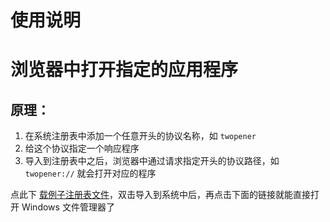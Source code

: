 # 使用说明

# 浏览器中打开指定的应用程序

## 原理：</h2>

1. 在系统注册表中添加一个任意开头的协议名称，如 `twopener`
2. 给这个协议指定一个响应程序
3. 导入到注册表中之后，浏览器中通过请求指定开头的协议路径，如 `twopener://` 就会打开对应的程序

点此下 [载例子注册表文件](https://raw.githubusercontent.com/KyleBing/windows-app-opener/master/twoponer.reg)，双击导入到系统中后，再点击下面的链接就能直接打开 Windows 文件管理器了
